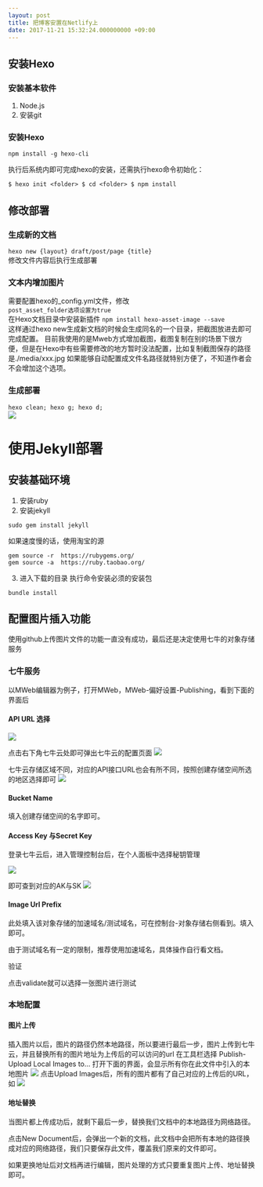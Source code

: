 ```yaml
---
layout: post
title: 把博客安置在Netlify上
date: 2017-11-21 15:32:24.000000000 +09:00
---
```

## 安装Hexo  
### 安装基本软件  
1. Node.js
2. 安装git  

### 安装Hexo  

`npm install -g hexo-cli`   

执行后系统内即可完成hexo的安装，还需执行hexo命令初始化：  

`$ hexo init <folder>
$ cd <folder>
$ npm install
` 

## 修改部署  
### 生成新的文档  
`
hexo new {layout} draft/post/page {title} 
`  
修改文件内容后执行生成部署

### 文本内增加图片
需要配置hexo的_config.yml文件，修改   
`post_asset_folder选项设置为true`  
在Hexo文档目录中安装新插件
`npm install hexo-asset-image --save`  
这样通过hexo new生成新文档的时候会生成同名的一个目录，把截图放进去即可完成配置。
目前我使用的是Mweb方式增加截图，截图复制在别的场景下很方便，但是在Hexo中有些需要修改的地方暂时没法配置，比如复制截图保存的路径是./media/xxx.jpg 如果能够自动配置成文件名路径就特别方便了，不知道作者会不会增加这个选项。  

### 生成部署  
`
hexo clean; hexo g; hexo d;
`  
![](http://ozrbj341q.bkt.clouddn.com/15112507811028.jpg)

# 使用Jekyll部署
## 安装基础环境  
1. 安装ruby
2. 安装jekyll
```
sudo gem install jekyll
```  
如果速度慢的话，使用淘宝的源
```
gem source -r  https://rubygems.org/
gem source -a  https://ruby.taobao.org/ 
```  
3. 进入下载的目录
执行命令安装必须的安装包
```
bundle install
```

## 配置图片插入功能
使用github上传图片文件的功能一直没有成功，最后还是决定使用七牛的对象存储服务
### 七牛服务
以MWeb编辑器为例子，打开MWeb，MWeb-偏好设置-Publishing，看到下面的界面后
#### API URL 选择
![](http://ozrbj341q.bkt.clouddn.com/15112546382985.jpg)

点击右下角七牛云处即可弹出七牛云的配置页面
![](http://ozrbj341q.bkt.clouddn.com/15112546526041.jpg)

七牛云存储区域不同，对应的API接口URL也会有所不同，按照创建存储空间所选的地区选择即可
![](http://ozrbj341q.bkt.clouddn.com/15112547131951.jpg)


#### Bucket Name

填入创建存储空间的名字即可。

#### Access Key 与Secret Key

登录七牛云后，进入管理控制台后，在个人面板中选择秘钥管理

![](http://ozrbj341q.bkt.clouddn.com/15112547448443.jpg)

即可查到对应的AK与SK
![](http://ozrbj341q.bkt.clouddn.com/15112547560115.jpg)
#### Image Url Prefix

此处填入该对象存储的加速域名/测试域名，可在控制台-对象存储右侧看到。填入即可。

由于测试域名有一定的限制，推荐使用加速域名，具体操作自行看文档。

验证

点击validate就可以选择一张图片进行测试


### 本地配置
#### 图片上传

插入图片以后，图片的路径仍然本地路径，所以要进行最后一步，图片上传到七牛云，并且替换所有的图片地址为上传后的可以访问的url
在工具栏选择 Publish-Upload Local Images to… 打开下面的界面，会显示所有你在此文件中引入的本地图片
![](http://ozrbj341q.bkt.clouddn.com/15112550957592.jpg)
点击Upload Images后，所有的图片都有了自己对应的上传后的URL，如
![](http://ozrbj341q.bkt.clouddn.com/15112551105880.jpg)

#### 地址替换

当图片都上传成功后，就剩下最后一步，替换我们文档中的本地路径为网络路径。

点击New Document后，会弹出一个新的文档，此文档中会把所有本地的路径换成对应的网络路径，我们只要保存此文件，覆盖我们原来的文件即可。

如果更换地址后对文档再进行编辑，图片处理的方式只要重复图片上传、地址替换即可。









